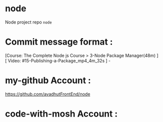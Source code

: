 # node 
Node project repo `node` 

# Commit message format : 
[Course: The Complete Node js Course > 3-Node Package Manager(48m) ] [ Video: #15-Publishing-a-Package_mp4_4m_32s ] - 


# my-github Account : 
https://github.com/avadhutFrontEnd/node 

# code-with-mosh Account : 
